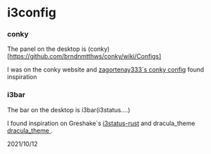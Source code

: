 # i3config

### conky
The panel on the desktop is (conky)[https://github.com/brndnmtthws/conky/wiki/Configs]

I was on the conky website and [zagortenay333\`s conky config](https://github.com/zagortenay333/conky_themes) found inspiration

### i3bar
The bar on the desktop is i3bar(i3status....)

I found inspiration on Greshake\`s [i3status-rust](https://github.com/greshake/i3status-rust) and dracula_theme [dracula_theme ](https://draculatheme.com/).



2021/10/12
